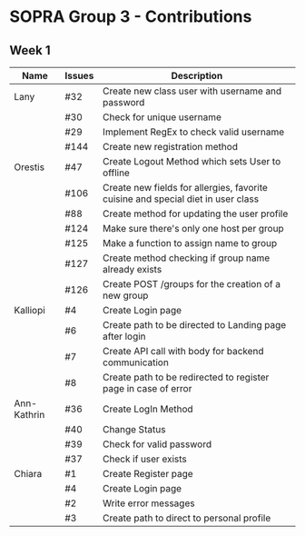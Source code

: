 # SOPRA Group 3 - Contributions

## **Week 1** 

<p>

| Name        | Issues     | Description                                            |
|-------------|------------|--------------------------------------------------------|
| Lany        | #32        | Create new class user with username and password       |
|             | #30        | Check for unique username                              |
|             | #29        | Implement RegEx to check valid username                |
|             | #144       | Create new registration method                         |
| Orestis     | #47        | Create Logout Method which sets User to offline        |
|             | #106       | Create new fields for allergies, favorite cuisine and special diet in user class |
|             | #88        | Create method for updating the user profile            |
|             | #124       | Make sure there's only one host per group              |
|             | #125       | Make a function to assign name to group                |
|             | #127       | Create method checking if group name already exists    |
|             | #126       | Create POST /groups for the creation of a new group    |
| Kalliopi    | #4         | Create Login page                                      |
|             | #6         | Create path to be directed to Landing page after login |
|             | #7         | Create API call with body for backend communication    |
|             | #8         | Create path to be redirected to register page in case of error |
| Ann-Kathrin | #36        | Create LogIn Method                                    |
|             | #40        | Change Status                                          |
|             | #39        | Check for valid password                               |
|             | #37        | Check if user exists                                   |
| Chiara      | #1         | Create Register page                                   |
|             | #4         | Create Login page                                      |
|             | #2         | Write error messages                                   |
|             | #3         | Create path to direct to personal profile              |

</p>         

